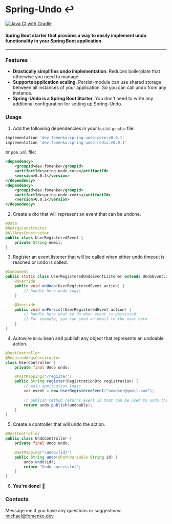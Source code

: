 # Spring-Undo ↩️ 
[![Java CI with Gradle](https://github.com/michaelfmnk/spring-undo/actions/workflows/gradle.yml/badge.svg)](https://github.com/michaelfmnk/spring-undo/actions/workflows/gradle.yml)

#### Spring Boot starter that provides a way to easily implement undo functionality in your Spring Boot application.


---
### Features
 - **Drastically simplifies undo implementation**. Reduces boilerplate that otherwise you need to manage.
 - **Supports application scaling.** Persist-module can use shared storage between all instances of your application. So you can call undo from any instance.
 - **Spring-Undo is a Spring Boot Starter**. You don't need to write any additional configuration for setting up Spring-Undo.

### Usage

1. Add the following dependencies in your `build.gradle` file:

```groovy
implementation 'dev.fomenko:spring-undo-core:v0.0.1'
implementation 'dev.fomenko:spring-undo-redis:v0.0.1'
```
or `pom.xml` file:

```xml
<dependency>
    <groupId>dev.fomenko</groupId>
    <artifactId>spring-undo-core</artifactId>
    <version>0.0.1</version>
</dependency>
<dependency>
    <groupId>dev.fomenko</groupId>
    <artifactId>spring-undo-redis</artifactId>
    <version>0.0.1</version>
</dependency>
```
2. Create a dto that will represent an event that can be undone.
```java
@Data
@NoArgsConstructor
@AllArgsConstructor
public class UserRegisteredEvent {
    private String email;
}
```

3. Register an event listener that will be called when either undo timeout is reached or undo is called.

```java
@Component
public static class UserRegisteredUndoEventListener extends UndoEventListener<UserRegisteredEvent> {
    @Override
    public void onUndo(UserRegisteredEvent action) {
        // handle here undo logic
    }

    @Override
    public void onPersist(UserRegisteredEvent action) {
        // handle here what to do when event is persisted
        // For example, you can send an email to the user here
    }
}
```

4. Autowire `Undo` bean and publish any object that represents an undoable action.

```java
@RestController
@RequiredArgsConstructor
class UserController {
    private final Undo undo;

    @PostMapping("/register")
    public String register(RegistrationDto registration) {
        // main application logic
        var event = new UserRegisteredEvent("newUser@gmail.com");
        
        // publish method returns event id that can be used to undo the action
        return undo.publish(undoable);
    }
}
```

5. Create a controller that will undo the action.

```java
@RestController
public class UndoController {
    private final Undo undo;

    @GetMapping("/undo/{id}")
    public String undo(@PathVariable String id) {
        undo.undo(id);
        return "Undo successful";
    }
}
```

6. **You're done!** 🎉

### Contacts
Message me if you have any questions or suggestions: [michael@fomenko.dev](mailto:michael@fomenko.dev)

